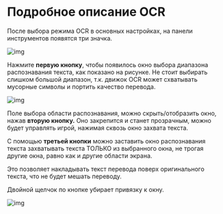 # Подробное описание OCR

После выбора режима OCR в основных настройках, на панели инструментов появятся три значка.

![img](https://image.lunatranslator.xyz/ru/toolbar2_ru.png) 

Нажмите **первую кнопку**, чтобы появилось окно выбора диапазона распознавания текста, как показано на рисунке. Не стоит выбирать слишком большой диапазон, т.к. движок OCR может схватывать мусорные символы и портить качество перевода.

![img](https://image.lunatranslator.xyz/ru/12_ru.png)

Поле выбора области распознавания, можно скрыть/отобразить окно, нажав **вторую кнопку.** Оно закрепится и станет прозрачным, можно будет управлять игрой, нажимая сквозь окно захвата текста.

С помощью **третьей кнопки** можно заставить окно распознавания текста захватывать текста ТОЛЬКО из выбранного окна, не трогая другие окна, равно как и другие области экрана.

Это позволяет накладывать текст перевода поверх оригинального текста, что не будет мешать переводу.

Двойной щелчок по кнопке убирает привязку к окну.

![img](https://image.lunatranslator.xyz/ru/ocrbind_ru.png)